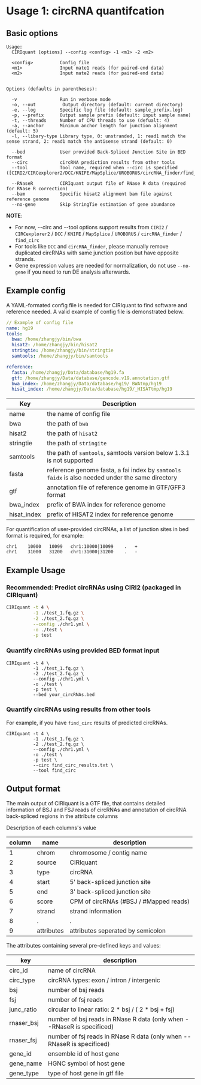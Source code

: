 # Usage 1: circRNA quantifcation

## Basic options

```text
Usage:
  CIRIquant [options] --config <config> -1 <m1> -2 <m2>

  <config>          Config file
  <m1>              Input mate1 reads (for paired-end data)
  <m2>              Input mate2 reads (for paired-end data)


Options (defaults in parentheses):

  -v                Run in verbose mode
  -o, --out          Output directory (default: current directory)
  -e, --log         Specific log file (default: sample_prefix.log)
  -p, --prefix      Output sample prefix (default: input sample name)
  -t, --threads     Number of CPU threads to use (defualt: 4)
  -a, --anchor      Minimum anchor length for junction alignment (default: 5)
  -l, --libary-type Library type, 0: unstranded, 1: read1 match the sense strand, 2: read1 match the antisense strand (default: 0)

  --bed             User provided Back-Spliced Junction Site in BED format
  --circ            circRNA prediction results from other tools
  --tool            Tool name, required when --circ is specified ([CIRI2/CIRCexplorer2/DCC/KNIFE/MapSplice/UROBORUS/circRNA_finder/find_circ])

  --RNaseR          CIRIquant output file of RNase R data (required for RNase R correction)
  --bam             Specific hisat2 alignment bam file against reference genome
  --no-gene         Skip StringTie estimation of gene abundance
```

**NOTE**: 
- For now, --circ and --tool options support results from `CIRI2` / `CIRCexplorer2` / `DCC` / `KNIFE` / `MapSplice` / `UROBORUS` / `circRNA_finder` / `find_circ`
- For tools like `DCC` and `circRNA_finder`, please manually remove duplicated circRNAs with same junction postion but have opposite strands.
- Gene expression values are needed for normalization, do not use `--no-gene` if you need to run DE analysis afterwards. 

## Example config

A YAML-formated config file is needed for CIRIquant to find software and reference needed.
A valid example of config file is demonstrated below.

```YAML
// Example of config file
name: hg19
tools:
  bwa: /home/zhangjy/bin/bwa
  hisat2: /home/zhangjy/bin/hisat2
  stringtie: /home/zhangjy/bin/stringtie
  samtools: /home/zhangjy/bin/samtools

reference:
  fasta: /home/zhangjy/Data/database/hg19.fa
  gtf: /home/zhangjy/Data/database/gencode.v19.annotation.gtf
  bwa_index: /home/zhangjy/Data/database/hg19/_BWAtmp/hg19
  hisat_index: /home/zhangjy/Data/database/hg19/_HISATtmp/hg19
```

Key | Description
----|-------------
name| the name of config file
bwa | the path of `bwa`
hisat2 | the path of `hisat2`
stringtie | the path of `stringite`
samtools | the path of `samtools`, samtools version below 1.3.1 is not supported
fasta | reference genome fasta, a fai index by `samtools faidx` is also needed under the same directory
gtf | annotation file of reference genome in GTF/GFF3 format
bwa_index | prefix of BWA index for reference genome
hisat_index | prefix of HISAT2 index for reference genome

For quantification of user-provided circRNAs, a list of junction sites in bed format is required, for example:

```text
chr1    10000   10099   chr1:10000|10099    .   +
chr1    31000   31200   chr1:31000|31200    .   -
```

## Example Usage

### Recommended: Predict circRNAs using CIRI2 (packaged in CIRIquant)

```bash
CIRIquant -t 4 \
          -1 ./test_1.fq.gz \
          -2 ./test_2.fq.gz \
          --config ./chr1.yml \
          -o ./test \
          -p test
```

### Quantify circRNAs using provided BED format input

```
CIRIquant -t 4 \
          -1 ./test_1.fq.gz \
          -2 ./test_2.fq.gz \
          --config ./chr1.yml \
          -o ./test \
          -p test \
          --bed your_circRNAs.bed
```

### Quantify circRNAs using results from other tools

For example, if you have `find_circ` results of predicted circRNAs.

```
CIRIquant -t 4 \
          -1 ./test_1.fq.gz \
          -2 ./test_2.fq.gz \
          --config ./chr1.yml \
          -o ./test \
          -p test \
          --circ find_circ_results.txt \
          --tool find_circ
```

## Output format

The main output of CIRIquant is a GTF file, that contains detailed information of 
BSJ and FSJ reads of circRNAs and annotation of circRNA back-spliced regions in the attribute columns

Description of each columns's value

| column | name | description |
|--------|------|-------------|
| 1 | chrom | chromosome / contig name |
| 2 | source | CIRIquant |
| 3 | type | circRNA
| 4 | start | 5' back-spliced junction site |
| 5 | end | 3' back-spliced junction site |
| 6 | score | CPM of circRNAs (#BSJ / #Mapped reads)
| 7 | strand | strand information
| 8 | . | .
| 9 | attributes | attributes seperated by semicolon |

The attributes containing several pre-defined keys and values:

| key | description|
| --- | -----------|
| circ_id | name of circRNA |
| circ_type | circRNA types: exon / intron / intergenic |
| bsj | number of bsj reads |
| fsj | number of fsj reads |
| junc_ratio | circular to linear ratio: 2 * bsj / ( 2 * bsj + fsj)
| rnaser_bsj | number of bsj reads in RNase R data (only when --RNaseR is specificed)
| rnaser_fsj | number of fsj reads in RNase R data (only when --RNaseR is specificed)
| gene_id | ensemble id of host gene |
| gene_name | HGNC symbol of host gene |
| gene_type | type of host gene in gtf file |
